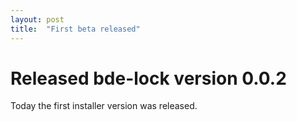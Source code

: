```yaml
---
layout: post
title:  "First beta released"
---
```


# Released bde-lock version 0.0.2

Today the first installer version was released.

